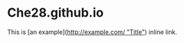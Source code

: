 # Che28.github.io
This is [an example]([http://example.com/ "Title"](https://che28.github.io/)) inline link.
